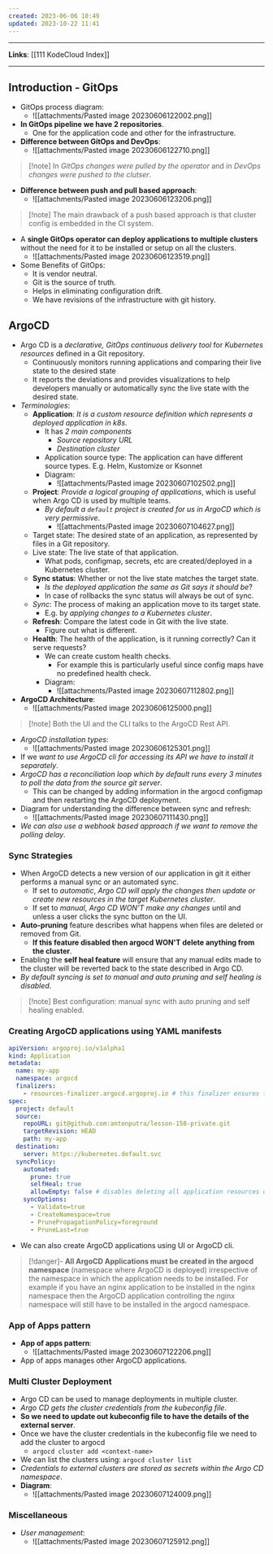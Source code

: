 ```yaml
---
created: 2023-06-06 10:49
updated: 2023-10-22 11:41
---
```

---
**Links**: [[111 KodeCloud Index]]

---
## Introduction - GitOps
- GitOps process diagram:
	- ![[attachments/Pasted image 20230606122002.png]]
- **In GitOps pipeline we have 2 repositories**.
	- One for the application code and other for the infrastructure.
- **Difference between GitOps and DevOps**:
	- ![[attachments/Pasted image 20230606122710.png]]

> [!note] In *GitOps changes were pulled by the operator* and in *DevOps changes were pushed to the clutser*.

- **Difference between push and pull based approach**:
	- ![[attachments/Pasted image 20230606123206.png]]

> [!note] The main drawback of a push based approach is that cluster config is embedded in the CI system.

- A **single GitOps operator can deploy applications to multiple clusters** without the need for it to be installed or setup on all the clusters.
	- ![[attachments/Pasted image 20230606123519.png]]
- Some Benefits of GitOps:
	- It is vendor neutral.
	- Git is the source of truth.
	- Helps in eliminating configuration drift.
	- We have revisions of the infrastructure with git history.

## ArgoCD
- Argo CD is a *declarative, GitOps continuous delivery tool* for *Kubernetes resources* defined in a Git repository.
	- Continuously monitors running applications and comparing their live state to the desired state
	- It reports the deviations and provides visualizations to help developers manually or automatically sync the live state with the desired state.
- *Terminologies*:
	- **Application**: *It is a custom resource definition which represents a deployed application in k8s*.
		- It has *2 main components*
			- *Source repository URL*
			- *Destination cluster*
		- Application source type: The application can have different source types. E.g. Helm, Kustomize or Ksonnet
		- Diagram:
			- ![[attachments/Pasted image 20230607102502.png]]
	- **Project**: *Provide a logical grouping of applications*, which is useful when Argo CD is used by multiple teams.
		- *By default a `default` project is created for us in ArgoCD which is very permissive*.
			- ![[attachments/Pasted image 20230607104627.png]]
	- Target state: The desired state of an application, as represented by files in a Git repository.
	- Live state: The live state of that application. 
		- What pods, configmap, secrets, etc are created/deployed in a Kubernetes cluster.
	- **Sync status**: Whether or not the live state matches the target state. 
		- *Is the deployed application the same as Git says it should be*?
		- In case of rollbacks the sync status will always be out of sync.
	- *Sync*: The process of making an application move to its target state. 
		- E.g. by *applying changes to a Kubernetes cluster*.
	- **Refresh**: Compare the latest code in Git with the live state. 
		- Figure out what is different.
	- **Health**: The health of the application, is it running correctly? Can it serve requests?
		- We can create custom health checks.
			- For example this is particularly useful since config maps have no predefined health check.
		- Diagram:
			- ![[attachments/Pasted image 20230607112802.png]]
- **ArgoCD Architecture**:
	- ![[attachments/Pasted image 20230606125000.png]]

> [!note] Both the UI and the CLI talks to the ArgoCD Rest API.

- *ArgoCD installation types*:
	- ![[attachments/Pasted image 20230606125301.png]]
- If we *want to use ArgoCD cli for accessing its API we have to install it separately*.
- *ArgoCD has a reconciliation loop which by default runs every 3 minutes to poll the data from the source git server*.
	- This can be changed by adding information in the argocd configmap and then restarting the ArgoCD deployment.
- Diagram for understanding the difference between sync and refresh:
	- ![[attachments/Pasted image 20230607111430.png]]
- *We can also use a webhook based approach if we want to remove the polling delay*.

### Sync Strategies
- When ArgoCD detects a new version of our application in git it either performs a manual sync or an automated sync.
	- If set to *automatic*, *Argo CD will apply the changes then update or create new resources in the target Kubernetes cluster*.
	- If set to *manual*, *Argo CD WON'T make any changes* until and unless a user clicks the sync button on the UI.
- **Auto-pruning** feature describes what happens when files are deleted or removed from Git.
	- **If this feature disabled then argocd WON'T delete anything from the cluster**.
- Enabling the **self heal feature** will ensure that any manual edits made to the cluster will be reverted back to the state described in Argo CD.
- *By default syncing is set to manual and auto pruning and self healing is disabled*.

> [!note] Best configuration: manual sync with auto pruning and self healing enabled.

### Creating ArgoCD applications using YAML manifests
```yaml
apiVersion: argoproj.io/v1alpha1
kind: Application
metadata:
  name: my-app
  namespace: argocd
  finalizers:
    - resources-finalizer.argocd.argoproj.io # this finalizer ensures that when the ArgoCD application is deleted then all the pods related to the application are also deleted. This is specially helpful when we have the app of apps pattern.
spec:
  project: default
  source:
    repoURL: git@github.com:antonputra/lesson-158-private.git
    targetRevision: HEAD
    path: my-app
  destination:
    server: https://kubernetes.default.svc
  syncPolicy:
    automated:
      prune: true
      selfHeal: true
      allowEmpty: false # disables deleting all application resources during automatic syncing
    syncOptions:
      - Validate=true
      - CreateNamespace=true
      - PrunePropagationPolicy=foreground
      - PruneLast=true
```

- We can also create ArgoCD applications using UI or ArgoCD cli.

> [!danger]- **All ArgoCD Applications must be created in the argocd namespace** (namespace where ArgoCD is deployed) irrespective of the namespace in which the application needs to be installed.
> For example if you have an nginx application to be installed in the nginx namespace then the ArgoCD application controlling the nginx namespace will still have to be installed in the argocd namespace. 

### App of Apps pattern
- **App of apps pattern**:
	- ![[attachments/Pasted image 20230607122206.png]]
- App of apps manages other ArgoCD applications.

### Multi Cluster Deployment
- Argo CD can be used to manage deployments in multiple cluster.
- *Argo CD gets the cluster credentials from the kubeconfig file*.
- **So we need to update out kubeconfig file to have the details of the external server**.
- Once we have the cluster credentials in the kubeconfig file we need to add the cluster to argocd
	- `argocd cluster add <context-name>`
- We can list the clusters using: `argocd cluster list`
- *Credentials to external clusters are stored as secrets within the Argo CD namespace*.
- **Diagram**:
	- ![[attachments/Pasted image 20230607124009.png]]

### Miscellaneous
- *User management*:
	- ![[attachments/Pasted image 20230607125912.png]]